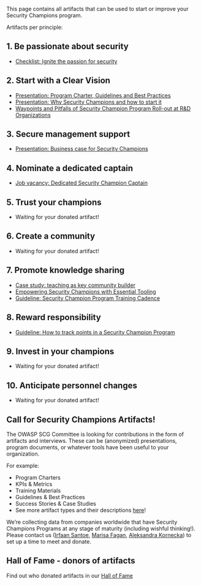 This page contains all artifacts that can be used to start or improve your Security Champions program.


Artifacts per principle:

## 1. Be passionate about security
- [Checklist: Ignite the passion for security](assets/artifacts/Security%20Champions%20Guide%20-%20Be%20Passionate%20About%20Security%20-%20Checklist.pdf)

## 2. Start with a Clear Vision
- [Presentation: Program Charter, Guidelines and Best Practices](assets/artifacts/Security%20Champions%20Guide%20-%20Start%20with%20a%20Clear%20Vision%20-%20Program%20Charter,%20Guidelines%20and%20Best%20Practices.pptx)
- [Presentation: Why Security Champions and how to start it](assets/artifacts/Security%20Champions%20Guide%20-%20Start%20with%20a%20Clear%20Vision%20-%20Why%20Security%20Champions%20and%20how%20to%20start%20it.pdf)
- [Waypoints and Pitfalls of Security Champion Program Roll-out at R&D Organizations](assets/artifacts/Security%20Champions%20Guide%20-%20Start%20with%20a%20Clear%20Vision%20-%20Waypoints%20and%20Pitfalls%20for%20R&D%20Organizations.pdf)

## 3. Secure management support
- [Presentation: Business case for Security Champions](assets/artifacts/Security%20Champions%20Guide%20-%20Secure%20management%20support%20-%20Business%20case.pptx)

## 4. Nominate a dedicated captain
- [Job vacancy: Dedicated Security Champion Captain](assets/artifacts/Security%20Champions%20Guide%20%2D%20Nominate%20a%20dedicated%20Captain%20%2D%20Job%20vacancy.pdf)

## 5. Trust your champions
- Waiting for your donated artifact!

## 6. Create a community
- Waiting for your donated artifact!

## 7. Promote knowledge sharing
- [Case study: teaching as key community builder](assets/artifacts/Security%20Champions%20Guide%20-%20Promote%20knowledge%20sharing%20-%20teaching%20as%20key%20community%20builder.pdf)
- [Empowering Security Champions with Essential Tooling](assets/artifacts/Security%20Champions%20Guide%20-%20Promote%20knowledge%20sharing%20-%20Empowering%20Security%20Champions%20with%20Essential%20Tooling.pdf)
- [Guideline: Security Champion Program Training Cadence](assets/artifacts/Security%20Champions%20Guide%20-%20Promote%20knowledge%20sharing%20-%20Training%20Cadence.pdf)

## 8. Reward responsibility
- [Guideline: How to track points in a Security Champion Program](assets/artifacts/Security%20Champions%20Guide%20-%20Reward%20responsibility%20-%20How%20to%20track%20points%20in%20a%20Security%20Champion%20Program.pdf)

## 9. Invest in your champions
- Waiting for your donated artifact!

## 10. Anticipate personnel changes
- Waiting for your donated artifact!

## Call for Security Champions Artifacts!
The OWASP SCG Committee is looking for contributions in the form of artifacts and interviews. These can be (anonymized) presentations, program documents, or whatever tools have been useful to your organization.

For example:

* Program Charters
* KPIs & Metrics
* Training Materials
* Guidelines & Best Practices
* Success Stories & Case Studies
* See more artifact types and their descriptions [here](https://docs.google.com/document/d/1eZHaBUMBxHmSLTVAhdaGVvZNl3MP5Fe-UCNFBuyY9RA/edit?usp=sharing)!

We’re collecting data from companies worldwide that have Security Champions Programs at any stage of maturity (including wishful thinking!). Please contact us ([Irfaan Santoe](https://www.linkedin.com/in/irfaansantoe/), [Marisa Fagan](https://www.linkedin.com/in/marisafagan/), [Aleksandra Kornecka](https://www.linkedin.com/in/aleksandrakornecka/)) to set up a time to meet and donate.

## Hall of Fame - donors of artifacts
Find out who donated artifacts in our [Hall of Fame](halloffame.md)
